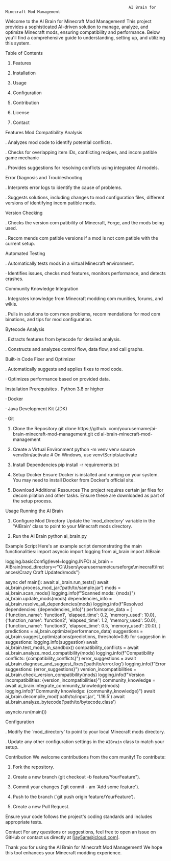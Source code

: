                                                           AI Brain for Minecraft Mod Management
Welcome to the AI Brain for Minecraft Mod Management! This project provides a sophisticated AI-driven solution to manage, analyze, and optimize Minecraft mods, ensuring compatibility and performance. 
Below you'll find a comprehensive guide to understanding, setting up, and utilizing this system.



Table of Contents

1. Features

2. Installation

3. Usage

4. Configuration

5. Contribution

6. License

7. Contact


Features
Mod Compatibility Analysis

. Analyzes mod code to identify potential conflicts.

. Checks for overlapping item IDs, conflicting recipes, and incom patible game mechanic

. Provides suggestions for resolving conflicts using integrated Al models.

Error Diagnosis and Troubleshooting

. Interprets error logs to identify the cause of problems.

. Suggests solutions, including changes to mod configuration files, different versions of
identifying incom patible mods.


Version Checking

. Checks the version com patibility of Minecraft, Forge, and the mods being used.

. Recom mends com patible versions if a mod is not com patible with the current setup.


Automated Testing

. Automatically tests mods in a virtual Minecraft environment.

· Identifies issues, checks mod features, monitors performance, and detects crashes.

Community Knowledge Integration

. Integrates knowledge from Minecraft modding com munities, forums, and wikis.

. Pulls in solutions to com mon problems, recom mendations for mod com binations, and tips for
mod configuration.


Bytecode Analysis

. Extracts features from bytecode for detailed analysis.

. Constructs and analyzes control flow, data flow, and call graphs.

Built-in Code Fixer and Optimizer

. Automatically suggests and applies fixes to mod code.

· Optimizes performance based on provided data.


Installation
Prerequisites
. Python 3.8 or higher

· Docker

· Java Development Kit (JDK)

· Git

1. Clone the Repository
git clone https://github. com/yourusername/ai-brain-minecraft-mod-management.git
cd ai-brain-minecraft-mod-management

2. Create a Virtual Environment
python -m venv venv
source venv/bin/activate # On Windows, use venv\Scripts\activate

3. Install Dependencies
pip install -r requirements.txt

4. Setup Docker
Ensure Docker is installed and running on your system. You may need to install Docker from
Docker's official site.

5. Download Additional Resources
The project requires certain jar files for decom pilation and other tasks. Ensure these are
downloaded as part of the setup process.


Usage
Running the Al Brain

1. Configure Mod Directory
Update the `mod_directory' variable in the "AIBrain' class to point to your Minecraft mods
directory.

2. Run the AI Brain
python ai_brain.py


Example Script
Here's an example script demonstrating the main functionalities:
import asyncio
import logging
from ai_brain import AIBrain

logging.basicConfig(level=logging.INFO)
ai_brain = AIBrain(mod_directory=r"C:\Users\yourusername\curseforge\minecraft\Instances\Crazy Craft Updated\mods")

async def main():
    await ai_brain.run_tests()
    await ai_brain.process_mod_jar('path/to/sample.jar')
    mods = ai_brain.scan_mods()
    logging.info(f"Scanned mods: {mods}")
    ai_brain.update_mods(mods)
    dependencies_info = ai_brain.resolve_all_dependencies(mods)
    logging.info(f"Resolved dependencies: {dependencies_info}")
    performance_data = [
        {'function_name': 'function1', 'elapsed_time': 0.2, 'memory_used': 10.0},
        {'function_name': 'function2', 'elapsed_time': 1.2, 'memory_used': 50.0},
        {'function_name': 'function3', 'elapsed_time': 0.5, 'memory_used': 20.0},
    ]
    predictions = ai_brain.optimize(performance_data)
    suggestions = ai_brain.suggest_optimizations(predictions, threshold=0.8)
    for suggestion in suggestions:
        logging.info(suggestion)
    await ai_brain.test_mods_in_sandbox()
    compatibility_conflicts = await ai_brain.analyze_mod_compatibility(mods)
    logging.info(f"Compatibility conflicts: {compatibility_conflicts}")
    error_suggestions = await ai_brain.diagnose_and_suggest_fixes('path/to/error.log')
    logging.info(f"Error suggestions: {error_suggestions}")
    version_incompatibilities = ai_brain.check_version_compatibility(mods)
    logging.info(f"Version incompatibilities: {version_incompatibilities}")
    community_knowledge = await ai_brain.integrate_community_knowledge(mods)
    logging.info(f"Community knowledge: {community_knowledge}")
    await ai_brain.decompile_mod('path/to/input.jar', '1.16.5')
    await ai_brain.analyze_bytecode('path/to/bytecode.class')

asyncio.run(main())


Configuration

. Modify the `mod_directory' to point to your local Minecraft mods directory.

. Update any other configuration settings in the `AIBrain` class to match your setup.


Contribution
We welcome contributions from the com munity! To contribute:

1. Fork the repository.

2. Create a new branch (git checkout -b feature/YourFeature").

3. Commit your changes ('git conmit - am 'Add some feature').

4. Push to the branch (`git push origin feature/YourFeature').

5. Create a new Pull Request.

Ensure your code follows the project's coding standards and includes appropriate tests.


Contact
For any questions or suggestions, feel free to open an issue on GitHub or contact us directly at [jay5am@icloud.com].

Thank you for using the AI Brain for Minecraft Mod Management! We hope this tool enhances your Minecraft modding experience.
